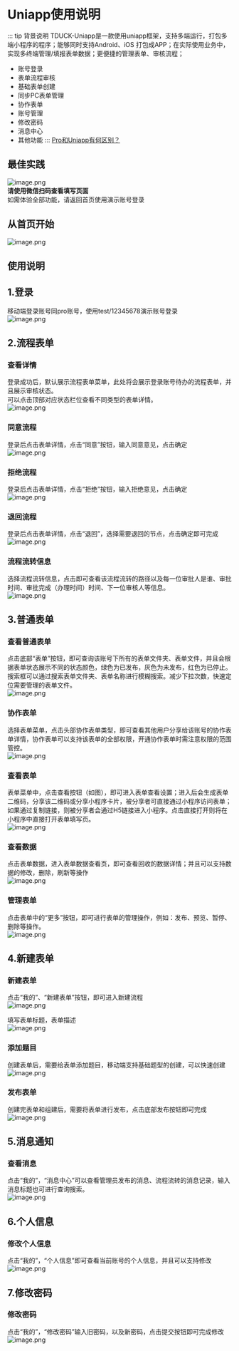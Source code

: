 # Uniapp使用说明

::: tip 背景说明
TDUCK-Uniapp是一款使用uniapp框架，支持多端运行，打包多端小程序的程序；能够同时支持Android、iOS 打包成APP；在实际使用业务中，实现多终端管理/填报表单数据；更便捷的管理表单、审核流程；

- 账号登录
- 表单流程审核
- 基础表单创建
- 同步PC表单管理
- 协作表单
- 账号管理
- 修改密码
- 消息中心
- 其他功能
  :::
  [Pro和Uniapp有何区别？](../functionDesc/index.html)
  <a name="JzKNT"></a>

## 最佳实践

![image.png](https://oss.tduckcloud.com/1666431155878-a4813cfe-6495-4e30-b68e-8ce1c67e63dc.jpeg)<br />**请使用微信扫码查看填写页面**<br />如需体验全部功能，请返回首页使用演示账号登录

<a name="R5ygX"></a>

## 从首页开始

![image.png](https://oss.tduckcloud.com/1667530002833-92c1f1a6-1f7b-47a0-9cb9-b5aed5e948a0.png)

## 使用说明

## 1.登录

移动端登录账号同pro账号，使用test/12345678演示账号登录<br />![image.png](https://oss.tduckcloud.com/1658549053598-911e5d67-5040-4b35-8045-c839e117c3fa.png)

## 2.流程表单


### 查看详情

登录成功后，默认展示流程表单菜单，此处将会展示登录账号待办的流程表单，并且展示审核状态。<br />可以点击顶部对应状态栏位查看不同类型的表单详情。<br />![image.png](https://oss.tduckcloud.com/1658549496835-01085839-7fca-4da1-b850-8c172ecfaf19.png)

### 同意流程

登录后点击表单详情，点击“同意”按钮，输入同意意见，点击确定<br />![image.png](https://oss.tduckcloud.com/1658549683278-c2d92041-8c33-459f-a20c-75891a8604ca.png)
<a name="XNBzu"></a>

### 拒绝流程

登录后点击表单详情，点击“拒绝”按钮，输入拒绝意见，点击确定<br />![image.png](https://oss.tduckcloud.com/1658550098252-7165e32f-264f-4b42-815f-1fa4cfa9747a.png)
<a name="OIVZE"></a>

### 退回流程

登录后点击表单详情，点击“退回”，选择需要退回的节点，点击确定即可完成<br />![image.png](https://oss.tduckcloud.com/1658550122807-17ee4499-e014-42c0-8052-f2d81c0cae8f.png)
<a name="AJtca"></a>

### 流程流转信息

选择流程流转信息，点击即可查看该流程流转的路径以及每一位审批人是谁、审批时间、审批完成（办理时间）时间、下一位审核人等信息。<br />![image.png](https://oss.tduckcloud.com/1658550259891-05bee46c-e750-4790-a84d-58040a465470.png)
<a name="Rg3Nx"></a>

## 3.普通表单

<a name="sfDGN"></a>

### 查看普通表单

点击底部“表单”按钮，即可查询该账号下所有的表单文件夹、表单文件，并且会根据表单状态展示不同的状态颜色，绿色为已发布，灰色为未发布，红色为已停止。搜索框可以通过搜索表单文件夹、表单名称进行模糊搜索。减少下拉次数，快速定位需要管理的表单文件。<br />![image.png](https://oss.tduckcloud.com/1658550374651-886fd97e-8ef2-4326-8b7e-47af444a37a3.png)
<a name="o1jse"></a>

### 协作表单

选择表单菜单，点击头部协作表单类型，即可查看其他用户分享给该账号的协作表单详情，协作表单可以支持该表单的全部权限，开通协作表单时需注意权限的范围管控。<br />![image.png](https://oss.tduckcloud.com/1658550637889-03657dbd-8cf5-41e3-96e0-aad4b4119374.png)
<a name="TBTFw"></a>

### 查看表单

表单菜单中，点击查看按钮（如图），即可进入表单查看设置；进入后会生成表单二维码，分享该二维码或分享小程序卡片，被分享者可直接通过小程序访问表单；如果通过复制链接，则被分享者会通过H5链接进入小程序。点击直接打开则将在小程序中直接打开表单填写页。<br />![image.png](https://oss.tduckcloud.com/1658550695319-e23e713e-e9c9-4eec-aae4-2e7f8d332a50.png)
<a name="raqGH"></a>

### 查看数据

点击表单数据，进入表单数据查看页，即可查看回收的数据详情；并且可以支持数据的修改，删除，刷新等操作<br />![image.png](https://oss.tduckcloud.com/1658550968542-e0cbd447-072f-41a6-b6aa-26b9bed6a0c0.png)
<a name="k28GV"></a>

### 管理表单

点击表单中的“更多”按钮，即可进行表单的管理操作，例如：发布、预览、暂停、删除等操作。<br />![image.png](https://oss.tduckcloud.com/1658551038039-0e749225-8585-48b5-b96d-03b2dec951e2.png)
<a name="oGcXt"></a>

## 4.新建表单

<a name="OHzdk"></a>

### 新建表单

点击“我的”、“新建表单”按钮，即可进入新建流程<br />![image.png](https://oss.tduckcloud.com/1658551136553-e5ee0245-66b1-456c-ad65-ad9342c39b99.png)

填写表单标题，表单描述<br />![image.png](https://oss.tduckcloud.com/1658551165191-afe5fed8-d1cb-4360-8142-e15deda7ff6f.png)
<a name="hXdJ9"></a>

### 添加题目

创建表单后，需要给表单添加题目，移动端支持基础题型的创建，可以快速创建<br />![image.png](https://oss.tduckcloud.com/1658551253865-27fc5d28-afbc-46b6-a960-a0a4131be285.png)
<a name="Qv33T"></a>

### 发布表单

创建完表单和组建后，需要将表单进行发布，点击底部发布按钮即可完成<br />![image.png](https://oss.tduckcloud.com/1658551352651-db3b97c8-209e-446e-8534-4e4a1b39845f.png)
<a name="AaCAV"></a>

## 5.消息通知

<a name="BD1WO"></a>

### 查看消息

点击“我的”，“消息中心”可以查看管理员发布的消息、流程流转的消息记录，输入消息标题也可进行查询搜索。<br />![image.png](https://oss.tduckcloud.com/1658551447585-6b72a34f-94c0-4a52-8582-588ae2a46e88.png)
<a name="XCs7i"></a>

## 6.个人信息

<a name="ZCabV"></a>

### 修改个人信息

点击“我的”，“个人信息”即可查看当前账号的个人信息，并且可以支持修改<br />![image.png](https://oss.tduckcloud.com/1658551511891-ba86ca8b-a82c-451a-bf82-75f002ae8e42.png)
<a name="mttP2"></a>

## 7.修改密码

<a name="M7P6G"></a>

### 修改密码

点击“我的”，“修改密码”输入旧密码，以及新密码，点击提交按钮即可完成修改<br />![image.png](https://oss.tduckcloud.com/1658551581365-bc91bb3b-20b6-4e8b-bcd7-b0edd82d94a8.png)
